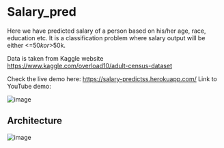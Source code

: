 # Salary_pred

Here we have predicted salary of a person based on his/her age, race, education etc. It is a classification problem where salary output will be either <=$50k or >$50k.

Data is taken from Kaggle website https://www.kaggle.com/overload10/adult-census-dataset

Check the live demo here: https://salary-predictss.herokuapp.com/
Link to YouTube demo: 

![image](https://user-images.githubusercontent.com/82932314/129900871-f9493bda-c667-445c-922d-97c486f3f317.png)


## Architecture

![image](https://user-images.githubusercontent.com/82932314/129900954-ff183c93-834e-402b-b70a-311c11bacc6b.png)
